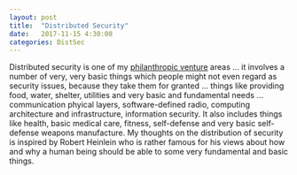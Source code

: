 ```yaml
---
layout: post
title:  "Distributed Security"
date:   2017-11-15 4:30:00
categories: DistSec
---
```


Distributed security is one of my [philanthropic venture](http://markbruns.github.io/philanthropy/mvp/opensource/2017/07/15/Venture-Philanthropy.html) areas ... it involves a number of very, very basic things which people might not even regard as security issues, because they take them for granted ... things like providing food, water, shelter, utilities and very basic and fundamental needs ... communication phyical layers, software-defined radio, computing architecture and infrastructure, information security.  It also includes things like health, basic medical care, fitness, self-defense and very basic self-defense weapons manufacture. My thoughts on the distribution of security is inspired by Robert Heinlein who is rather famous for his views about how and why a human being should be able to some very fundamental and basic things.
